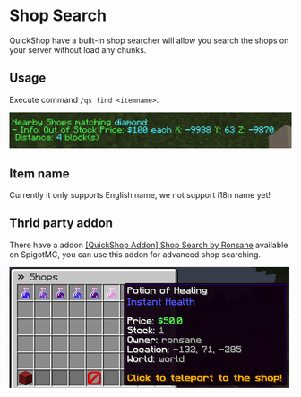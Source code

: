 # Shop Search

QuickShop have a built-in shop searcher will allow you search the shops on your server without load any chunks.  

## Usage

Execute command `/qs find <itemname>`.

![shopsearch](./img/shopfinding.png)

## Item name

Currently it only supports English name, we not support i18n name yet!

## Thrid party addon

There have a addon [[QuickShop Addon] Shop Search by Ronsane](https://www.spigotmc.org/resources/95104/) available on SpigotMC, you can use this addon for advanced shop searching.

![Shop Search](img/3rd-party-addon-shop-search.png)
